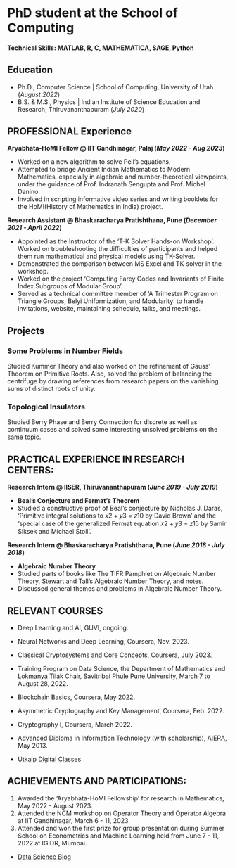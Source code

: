 # PhD student at the School of Computing

#### Technical Skills: MATLAB, R, C, MATHEMATICA, SAGE, Python

## Education
- Ph.D., Computer Science | School of Computing, University of Utah (_August 2022_)								       				        		
- B.S. & M.S., Physics | Indian Institute of Science Education and Research, Thiruvananthapuram (_July 2020_)

## PROFESSIONAL Experience
**Aryabhata-HoMI Fellow @ IIT Gandhinagar, Palaj (_May 2022 - Aug 2023_)**
- Worked on a new algorithm to solve Pell’s equations.
- Attempted to bridge Ancient Indian Mathematics to Modern Mathematics, especially in algebraic and number-theoretical viewpoints, under the guidance of Prof. Indranath Sengupta and Prof. Michel Danino.
- Involved in scripting informative video series and writing booklets for the HoMI(History of Mathematics in India) project.

**Research Assistant @ Bhaskaracharya Pratishthana, Pune (_December 2021 - April 2022_)**
- Appointed as the Instructor of the ‘T-K Solver Hands-on Workshop’. Worked on troubleshooting the difficulties of participants and helped them run mathematical and physical models using TK-Solver.
- Demonstrated the comparison between MS Excel and TK-solver in the workshop.
- Worked on the project ‘Computing Farey Codes and Invariants of Finite Index Subgroups of Modular Group’.
- Served as a technical committee member of ‘A Trimester Program on Triangle Groups, Belyi Uniformization, and Modularity’ to handle invitations, website, maintaining schedule, talks, and meetings.

## Projects
### Some Problems in Number Fields

Studied Kummer Theory and also worked on the refinement of Gauss’ Theorem on Primitive Roots. Also, solved
the problem of balancing the centrifuge by drawing references from research papers on the vanishing sums of
distinct roots of unity.


### Topological Insulators
Studied Berry Phase and Berry Connection for discrete as well as continuum cases and solved some interesting unsolved problems on the same topic.

## PRACTICAL EXPERIENCE IN RESEARCH CENTERS:
**Research Intern @ IISER, Thiruvananthapuram (_June 2019 - July 2019_)**
- **Beal’s Conjecture and Fermat’s Theorem**
- Studied a constructive proof of Beal’s conjecture by Nicholas J. Daras, ‘Primitive integral solutions to 𝑥2 + 𝑦3 = 𝑧10 by David Brown’ and the ‘special case of the generalized Fermat equation 𝑥2 + 𝑦3 = 𝑧15 by Samir Siksek and Michael Stoll’.

**Research Intern @ Bhaskaracharya Pratishthana, Pune (_June 2018 - July 2018_)**
- **Algebraic Number Theory**
- Studied parts of books like The TIFR Pamphlet on Algebraic Number Theory, Stewart and Tall’s Algebraic Number Theory, and notes.
- Discussed general themes and problems in Algebraic Number Theory.


## RELEVANT COURSES
- Deep Learning and AI, GUVI, ongoing.
- Neural Networks and Deep Learning, Coursera, Nov. 2023.
- Classical Cryptosystems and Core Concepts, Coursera, July 2023.
- Training Program on Data Science, the Department of Mathematics and Lokmanya Tilak Chair, Savitribai Phule Pune University, March 7 to August 28, 2022.
- Blockchain Basics, Coursera, May 2022.
- Asymmetric Cryptography and Key Management, Coursera, Feb. 2022.
- Cryptography I, Coursera, March 2022.
- Advanced Diploma in Information Technology (with scholarship), AIERA, May 2013.

- [Utkalp Digital Classes](https://www.youtube.com/channel/UCa9gErQ9AE5jT2DZLjXBIdA)

## ACHIEVEMENTS AND PARTICIPATIONS:
1. Awarded the ‘Aryabhata-HoMI Fellowship’ for research in Mathematics, May 2022 - August 2023.
2. Attended the NCM workshop on Operator Theory and Operator Algebra at IIT Gandhinagar, March 6 - 11, 2023.
3. Attended and won the first prize for group presentation during Summer School on Econometrics and Machine
Learning held from June 7 - 11, 2022 at IGIDR, Mumbai.

- [Data Science Blog](https://medium.com/@shawhin)
